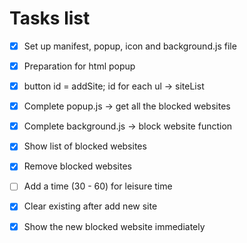 # Tasks list
- [x] Set up manifest, popup, icon and background.js file 
- [x] Preparation for html popup
- [x] button id = addSite; id for each ul -> siteList 
- [x] Complete popup.js -> get all the blocked websites 
- [x] Complete background.js -> block website function 
- [x] Show list of blocked websites 
- [x] Remove blocked websites 
- [ ] Add a time (30 - 60) for leisure time 
- [x] Clear existing after add new site 
- [x] Show the new blocked website immediately 

